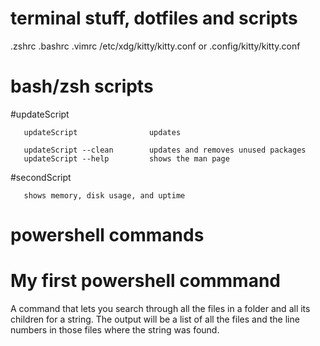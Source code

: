 # terminal stuff, dotfiles and scripts

.zshrc
.bashrc
.vimrc
/etc/xdg/kitty/kitty.conf or .config/kitty/kitty.conf

# bash/zsh scripts

  #updateScript

       updateScript                updates 

       updateScript --clean        updates and removes unused packages
       updateScript --help         shows the man page

  #secondScript
       
       shows memory, disk usage, and uptime



# powershell commands 
  
  # My first powershell commmand
   
   A command that lets you search through all the files in a folder
   and all its children for a string. The output will be a list of all the files and the line numbers 
   in those files where the string was found. 
